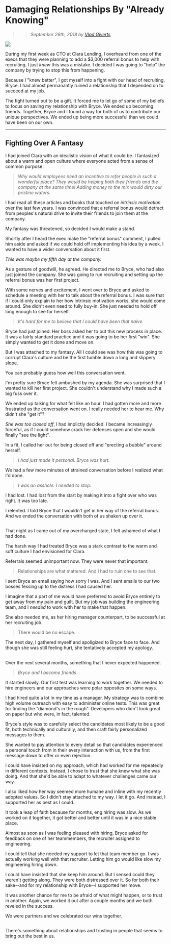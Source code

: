 # Damaging Relationships By "Already Knowing"

>> _September 26th, 2018 by [Vlad Giverts](/purposeful-leadership-coaching)_

![](https://d235962hz41e70.cloudfront.net/hurt-bear.jpeg)


During my first week as CTO at Clara Lending, I overheard from one of the execs that they were planning to add a $3,000 referral bonus to help with recruiting. I just _knew_ this was a mistake. I decided I was going to "help" the company by trying to stop this from happening.

Because I "knew better", I got myself into a fight with our head of recruiting, Bryce. I had almost permanantly ruined a relationship that I depended on to succeed at my job.

The fight turned out to be a gift. It forced me to let go of some of my beliefs to focus on saving my relationship with Bryce. We ended up becoming friends. Together, Bryce and I found a way for both of us to contribute our unique perspectives. We ended up being more successful than we could have been on our own.

---

## Fighting Over A Fantasy

I had joined Clara with an idealistic vision of what it could be. I fantasized about a warm and open culture where everyone acted from a sense of common purpose. 

> _Why would employees need an incentive to refer people in such a wonderful place? They would be helping both their friends and the company at the same time! Adding money to the mix would dirty our pristine waters._

I had read all these articles and books that touched on _intrinsic motivation_ over the last few years. I was convinced that a referral bonus would detract from peoples's natural drive to invite their friends to join them at the company. 

My fantasy was threatened, so decided I would make a stand. 

Shortly after I heard the exec make the "referral bonus" comment, I pulled him aside and asked if we could hold off implementing his idea by a week. I wanted to have a wider conversation about it first.

_This was maybe my fifth day at the company._ 

As a gesture of goodwill, he agreed. He directed me to Bryce, who had also just joined the company. She was going to run recruiting and setting up the referral bonus was her first project.

With some nerves and excitement, I went over to Bryce and asked to schedule a meeting with her to talk about the referral bonus. I was sure that if I could only explain to her how intrinsic motivation works, she would come around. She didn't even need to fully buy-in. She just needed to hold off long enough to see for herself.

> _It's hard for me to believe that I could have been that naive._ 

Bryce had just joined. Her boss asked her to put this new process in place. It was a fairly standard practice and it was going to be her first "win". She simply wanted to get it done and move on.

But I was attached to my fantasy. All I could see was how this was going to corrupt Clara's culture and be the first tumble down a long and slippery slope. 

You can probably guess how well this conversation went. 

I'm pretty sure Bryce felt ambushed by my agenda. She was surprised that I wanted to kill her first project. She couldn't understand why I made such a big fuss over it.

 We ended up talking for what felt like an hour. I had gotten more and more frustrated as the conversation went on. I really needed her to hear me. Why didn't she "get it"? 
 
 _She was too closed off_, I had implictly decided. I became increasingly forceful, as if I could somehow crack her defenses open and she would finally "see the light". 
 
 In a fit, I called her out for being closed off and "erecting a bubble" around herself.
 
 > _I had just made it personal. Bryce was hurt._ 
 
 We had a few more minutes of strained conversation before I realized what I'd done.
 
 > _I was an asshole. I needed to stop._
 
 I had lost. I had lost from the start by making it into a fight over who was right. It was too late.
 
 I relented. I told Bryce that I wouldn't get in her way of the referral bonus. And we ended the conversation with both of us shaken up over it.
 
 ## 
 
That night as I came out of my overcharged state, I felt ashamed of what I had done. 

The harsh way I had treated Bryce was a stark contrast to the warm and soft culture I had envisioned for Clara.

Referrals seemed unimportant now. They were never that important. 

> Relationships are what mattered. And I had to ruin one to see that.

I sent Bryce an email saying how sorry I was. And I sent emails to our two bosses fessing up to the distress I had caused her.

I imagine that a part of me would have preferred to avoid Bryce entirely to get away from my pain and guilt. But my job was building the engineering team, and I _needed_ to work with her to make that happen. 

She also needed me, as her hiring manager counterpart, to be successful at her recruiting job. 

> There would be no escape.

The next day, I gathered myself and apoligized to Bryce face to face. And though she was still feeling hurt, she tentatively accepted my apology. 

##

Over the next several months, something that I never expected happened. 

> _Bryce and I became friends_

It started slowly. Our first test was learning to work together. We needed to hire engineers and our approaches were polar opposites on some ways.

 I had hired quite a lot in my time as a manager. My strategy was to combine high volume outreach with easy to administer online tests. This was great for finding the "diamond's in the rough". Developers who didn't look great on paper but who were, in fact, talented.
 
 Bryce's style was to carefully select the candidates most likely to be a good fit, both technically and culturally, and then craft fairly personalized messages to them. 
 
 She wanted to pay attention to every detail so that candidates experienced a personal touch from in their every interaction with us, from the first message down to offer or even rejection.
 
I could have insisted on my approach, which had worked for me repeatedly in different contexts. Instead, I chose to trust that she knew what she was doing. And that she'd be able to adapt to whatever challenges came our way.

I also liked how her way seemed more humane and inline with my recently adopted values. So I didn't stay attached to my way. I let it go. And instead, I supported her as best as I could.

It took a leap of faith because for months, eng hiring was slow. As we worked on it together, it got better and better until it was in a nice stable place.

Almost as soon as I was feeling pleased with hiring, Bryce asked for feedback on one of her teammembers, the recruiter assigned to engineering.  

I could tell that she needed my support to let that team member go. I was actually working well with that recruiter. Letting him go would like slow my engineering hiring down. 

I could have insisted that she keep him around. But I sensed could they weren't getting along. They were both distressed over it. So for both their sake--and for my relationship with Bryce--I supported her move.

It was another chance for me to be afraid of what might happen, or to trust in another. Again, we worked it out after a couple months and we both reveled in the success. 

We were partners and we celebrated our wins together.   

##

There's something about relationships and trusting in people that seems to bring out the best in us.  

 